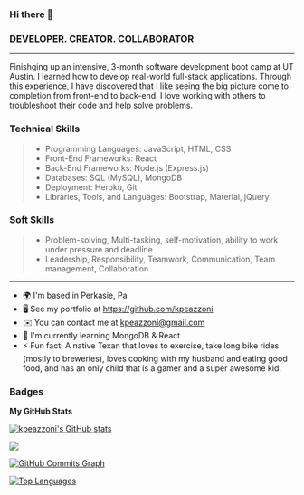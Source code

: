### Hi there 👋
### DEVELOPER. CREATOR. COLLABORATOR
***
Finishging up an intensive, 3-month software development boot camp at UT Austin. I learned how to develop real-world full-stack applications. Through this experience, I have discovered that I like seeing the big picture come to completion from front-end to back-end. I love working with others to troubleshoot their code and help solve problems. 

### Technical Skills
> - Programming Languages: JavaScript, HTML, CSS
> - Front-End Frameworks: React
> - Back-End Frameworks: Node.js (Express.js)
> - Databases: SQL (MySQL), MongoDB
> - Deployment: Heroku, Git
> - Libraries, Tools, and Languages: Bootstrap, Material, jQuery

### Soft Skills
> - Problem-solving, Multi-tasking, self-motivation, ability to work under pressure and deadline
> - Leadership, Responsibility, Teamwork, Communication, Team management, Collaboration

***

- 🌍  I'm based in Perkasie, Pa
- 🖥️  See my portfolio at https://github.com/kpeazzoni
- ✉️  You can contact me at kpeazzoni@gmail.com
- 🧠  I'm currently learning MongoDB & React
- ⚡ Fun fact: A native Texan that loves to exercise, take long bike rides (mostly to breweries), loves cooking with my husband and eating good food, and has an only child that is a gamer and a super awesome kid. 


### Badges

<b>My GitHub Stats</b>

<a href="http://www.github.com/kpeazzoni"><img src="https://github-readme-stats.vercel.app/api?username=kpeazzoni&show_icons=true&hide=&count_private=true&title_color=22c55e&text_color=ffffff&icon_color=22c55e&bg_color=181824&hide_border=true&show_icons=true" alt="kpeazzoni's GitHub stats" /></a>

<a href="http://www.github.com/kpeazzoni"><img src="https://github-readme-streak-stats.herokuapp.com/?user=kpeazzoni&stroke=ffffff&background=181824&ring=22c55e&fire=22c55e&currStreakNum=ffffff&currStreakLabel=22c55e&sideNums=ffffff&sideLabels=ffffff&dates=ffffff&hide_border=true" /></a>

<a href="http://www.github.com/kpeazzoni"><img src="https://github-readme-activity-graph.cyclic.app/graph?username=kpeazzoni&bg_color=181824&color=ffffff&line=22c55e&point=ffffff&area_color=181824&area=true&hide_border=true&custom_title=GitHub%20Commits%20Graph" alt="GitHub Commits Graph" /></a>

<a href="https://github.com/kpeazzoni" align="left"><img src="https://github-readme-stats.vercel.app/api/top-langs/?username=kpeazzoni&langs_count=10&title_color=22c55e&text_color=ffffff&icon_color=22c55e&bg_color=181824&hide_border=true&locale=en&custom_title=Top%20%Languages" alt="Top Languages" /></a>


